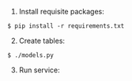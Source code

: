 1. Install requisite packages:
```shell
$ pip install -r requirements.txt
```
2. Create tables:
```shell
$ ./models.py
```
3. Run service:
```